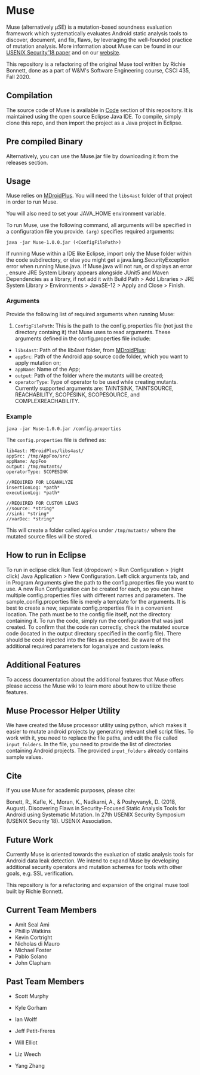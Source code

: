 # Muse
Muse (alternatively µSE) is a mutation-based soundness evaluation framework which systematically evaluates Android static analysis tools to discover, document, and fix, flaws, by leveraging the well-founded practice of mutation analysis. More information about Muse can be found in our [USENIX Security'18 paper](http://www.cs.wm.edu/~rfbonett/pubs/usenix18.pdf) and on our [website](https://muse-security-evaluation.github.io/#overview). 

This repository is a refactoring of the original Muse tool written by Richie Bonnett, done as a part of W&M's Software Engineering course, CSCI 435, Fall 2020.

## Compilation
The source code of Muse is available in [Code](https://gitlab.com/WM-CSCI435-F18/android-muse/tree/master/code) section of this repository. It is maintained using the open source Eclipse Java IDE. To compile, simply clone this repo, and then import the project as a Java project in Eclipse.

## Pre compiled Binary
Alternatively, you can use the Muse.jar file by downloading it from the releases section. 

## Usage
Muse relies on [MDroidPlus](https://gitlab.com/SEMERU-Code-Public/Android/Mutation/MDroidPlus). You will need the `libs4ast` folder of that project in order to run Muse. 

You will also need to set your JAVA_HOME environment variable.

To run Muse, use the following command, all arguments will be specified in a configuration file you provide. `(arg)` specifies required arguments:
```
java -jar Muse-1.0.0.jar (<ConfigFilePath>)
```

If running Muse within a IDE like Eclipse, import only the Muse folder within the code subdirectory, or else you might get a java.lang.SecurityException error when running Muse.java. If Muse.java will not run, or displays an error , ensure JRE System Library appears alongside JUnit5 and Maven Dependencies as a library, if not add it with Build Path > Add Libraries > JRE System Library > Environments > JavaSE-12 > Apply and Close > Finish.

### Arguments
Provide the following list of required arguments when running Muse: 
1. ``ConfigFilePath``: This is the path to the config.properties file (not just the directory containg it) that Muse uses to read arguments. These arguments defined in the config.properties file include:
- ``libs4ast``:  Path of the lib4ast folder, from [MDroidPlus](https://gitlab.com/SEMERU-Code-Public/Android/Mutation/MDroidPlus/tree/master/libs4ast);
- ``appSrc``: Path of the Android app source code folder, which you want to apply mutation on;
- ``appName``:  Name of the App;
- ``output``: Path of the folder where the mutants will be created;
- `operatorType`: Type of operator to be used while creating mutants. Currently supported arguments are: TAINTSINK, TAINTSOURCE, REACHABILITY, SCOPESINK, SCOPESOURCE, and COMPLEXREACHABILITY.

### Example
```
java -jar Muse-1.0.0.jar /config.properties
```

The `config.properties` file is defined as:
```
lib4ast: MDroidPlus/libs4ast/
appSrc: /tmp/AppFoo/src/
appName: AppFoo
output: /tmp/mutants/
operatorType: SCOPESINK

//REQUIRED FOR LOGANALYZE
insertionLog: *path*
executionLog: *path*

//REQUIRED FOR CUSTOM LEAKS
//source: *string*
//sink: *string*
//varDec: *string*
```

This will create a folder called `AppFoo` under `/tmp/mutants/` where the mutated source files will be stored. 

## How to run in Eclipse
To run in eclipse click Run Test (dropdown) > Run Configuration > (right click) Java Application > New Configuration. Left click arguments tab, and in Program Arguments give the path to the config.properties file you want to use. A new Run Configuration can be created for each, so you can have multiple config.properties files with different names and parameters. The sample_config.properties file is merely a template for the arguments. It is best to create a new, separate config.properties file in a convenient location. The path must be to the config file itself, not the directory containing it. To run the code, simply run the configuration that was just created. To confirm that the code ran correctly, check the mutated source code (located in the output directory specified in the config file). There should be code injected into the files as expected. Be aware of the additional required parameters for loganalyze and custom leaks.


## Additional Features
To access documentation about the additional features that Muse offers please access the Muse wiki to learn more about how to utilize these features.

## Muse Processor Helper Utility
We have created the Muse processor utility using python, which makes it easier to mutate android projects by generating relevant shell script files. To work with it, you need to replace the file paths, and edit the file called `input_folders`. In the file, you need to provide the list of directories containing Android projects. The provided `input_folders` already contains sample values. 


## Cite
If you use Muse for academic purposes, please cite: 

Bonett, R., Kafle, K., Moran, K., Nadkarni, A., & Poshyvanyk, D. (2018, August). Discovering Flaws in Security-Focused Static Analysis Tools for Android using Systematic Mutation. In 27th USENIX Security Symposium (USENIX Security 18). USENIX Association.

## Future Work
Currently Muse is oriented towards the evaluation of static analysis tools for Android data leak detection. We intend to expand Muse by developing additional security operators and mutation schemes for tools with other goals, e.g. SSL verification. 

This repository is for a refactoring and expansion of the original muse tool built by Richie Bonnett.

## Current Team Members
- Amit Seal Ami
- Phillip Watkins
- Kevin Cortright
- Nicholas di Mauro
- Michael Foster
- Pablo Solano
- John Clapham
  
## Past Team Members
- Scott Murphy
- Kyle Gorham
- Ian Wolff
- Jeff Petit-Freres
- Will Elliot


- Liz Weech
- Yang Zhang

